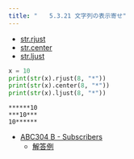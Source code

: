 ```yaml
---
title: "　　5.3.21 文字列の表示寄せ"
---
```


* [str.rjust](https://docs.python.org/ja/3/library/stdtypes.html#str.rjust)
* [str.center](https://docs.python.org/ja/3/library/stdtypes.html#str.center)
* [str.ljust](https://docs.python.org/ja/3/library/stdtypes.html#str.ljust)

```python:サンプルコード：sample_xxx.py
x = 10
print(str(x).rjust(8, "*"))
print(str(x).center(8, "*"))
print(str(x).ljust(8, "*"))
```

```text:実行結果
******10
***10***
10******
```

- [ABC304 B - Subscribers](https://atcoder.jp/contests/abc304/tasks/abc304_b)
    - [解答例](https://atcoder.jp/contests/abc304/submissions/48803596)